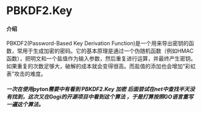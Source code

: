 # PBKDF2.Key

#### 介绍
PBKDF2(Password-Based Key Derivation Function)是一个用来导出密钥的函数，常用于生成加密的密码。它的基本原理是通过一个伪随机函数（例如HMAC函数），把明文和一个盐值作为输入参数，然后重复进行运算，并最终产生密钥。如果重复的次数足够大，破解的成本就会变得很高。而盐值的添加也会增加“彩虹表”攻击的难度。

##### 一次在使用pyton需要中有看到 PBKDF2.Key 加密 后面尝试在net中查找半天没有找到，这次又在Gogi的开源项目中看到这个算法 ，于是打算按照GO语言重写一遍这个算法。